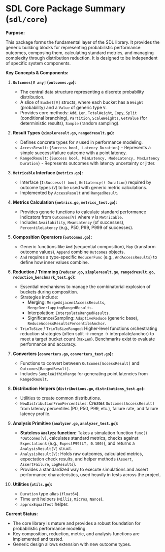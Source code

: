 # SDL Core Package Summary (`sdl/core`)

**Purpose:**

This package forms the fundamental layer of the SDL library. It provides the generic building blocks for representing probabilistic performance outcomes, composing them, calculating standard metrics, and managing complexity through distribution reduction. It is designed to be independent of specific system components.

**Key Concepts & Components:**

1.  **`Outcomes[V any]` (`outcomes.go`):**
    *   The central data structure representing a discrete probability distribution.
    *   A slice of `Bucket[V]` structs, where each bucket has a `Weight` (probability) and a `Value` of generic type `V`.
    *   Provides core methods: `Add`, `Len`, `TotalWeight`, `Copy`, `Split` (conditional branching), `Partition`, `ScaleWeights`, `GetValue` (for deterministic results), `Sample` (random sampling).

2.  **Result Types (`simpleresult.go`, `rangedresult.go`):**
    *   Defines concrete types for `V` used in performance modeling.
    *   `AccessResult`: `{Success bool, Latency Duration}` - Represents a simple success/failure outcome with a point latency.
    *   `RangedResult`: `{Success bool, MinLatency, ModeLatency, MaxLatency Duration}` - Represents outcomes with latency uncertainty or jitter.

3.  **`Metricable` Interface (`metrics.go`):**
    *   Interface (`IsSuccess() bool`, `GetLatency() Duration`) required by outcome types (`V`) to be used with generic metric calculations.
    *   Implemented by `AccessResult` and `RangedResult`.

4.  **Metrics Calculation (`metrics.go`, `metrics_test.go`):**
    *   Provides generic functions to calculate standard performance indicators from `Outcomes[V]` where `V` is `Metricable`.
    *   Includes `Availability`, `MeanLatency` (of successes), `PercentileLatency` (e.g., P50, P99, P999 of successes).

5.  **Composition Operators (`outcomes.go`):**
    *   Generic functions like `And` (sequential composition), `Map` (transform outcome values), `Append` combine `Outcomes` objects.
    *   `And` requires a type-specific `ReducerFunc` (e.g., `AndAccessResults`) to define how inner values combine.

6.  **Reduction / Trimming (`reducer.go`, `simpleresult.go`, `rangedresult.go`, `reduction_benchmark_test.go`):**
    *   Essential mechanisms to manage the combinatorial explosion of buckets during composition.
    *   Strategies include:
        *   Merging: `MergeAdjacentAccessResults`, `MergeOverlappingRangedResults`.
        *   Interpolation: `InterpolateRangedResults`.
        *   Significance/Sampling: `AdaptiveReduce` (generic base), `ReduceAccessResultsPercentileAnchor`.
    *   `TrimToSize` / `TrimToSizeRanged`: Higher-level functions orchestrating reduction strategies (often split -> merge -> interpolate/anchor) to meet a target bucket count (`maxLen`). Benchmarks exist to evaluate performance and accuracy.

7.  **Converters (`converters.go`, `converters_test.go`):**
    *   Functions to convert between `Outcomes[AccessResult]` and `Outcomes[RangedResult]`.
    *   Includes `SampleWithinRange` for generating point latencies from `RangedResult`.

8.  **Distribution Helpers (`distributions.go`, `distributions_test.go`):**
    *   Utilities to create common distributions.
    *   `NewDistributionFromPercentiles`: Creates `Outcomes[AccessResult]` from latency percentiles (P0, P50, P99, etc.), failure rate, and failure latency profile.

9.  **Analysis Primitive (`analyzer.go`, `analyzer_test.go`):**
    *   **Stateless `Analyze` function:** Takes a simulation function `func() *Outcomes[V]`, calculates standard metrics, checks against `Expectation`s (e.g., `ExpectP99(LT, 0.100)`), and returns a `AnalysisResult[V]` struct.
    *   `AnalysisResult[V]`: Holds raw outcomes, calculated metrics, expectation check results, and helper methods (`Assert`, `AssertFailure`, `LogResults`).
    *   Provides a standardized way to execute simulations and assert performance characteristics, used heavily in tests across the project.

10. **Utilities (`utils.go`):**
    *   `Duration` type alias (`float64`).
    *   Time unit helpers (`Millis`, `Micros`, `Nanos`).
    *   `approxEqualTest` helper.

**Current Status:**

*   The core library is mature and provides a robust foundation for probabilistic performance modeling.
*   Key composition, reduction, metric, and analysis functions are implemented and tested.
*   Generic design allows extension with new outcome types.
